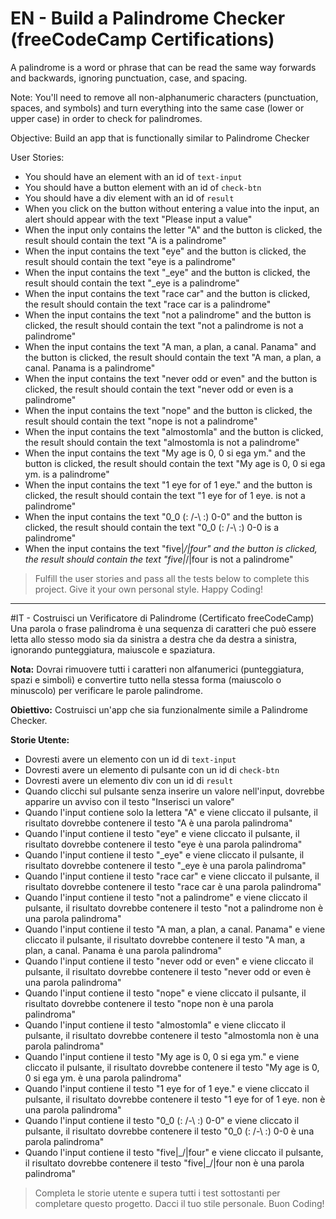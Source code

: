 # EN - Build a Palindrome Checker (freeCodeCamp Certifications)
A palindrome is a word or phrase that can be read the same way forwards and backwards, ignoring punctuation, case, and spacing.

Note: You'll need to remove all non-alphanumeric characters (punctuation, spaces, and symbols) and turn everything into the same case (lower or upper case) in order to check for palindromes.

Objective: Build an app that is functionally similar to Palindrome Checker

User Stories:

- You should have an element with an id of `text-input`
- You should have a button element with an id of `check-btn`
- You should have a div element with an id of `result`
- When you click on the button without entering a value into the input, an alert should appear with the text "Please input a value"
- When the input only contains the letter "A" and the button is clicked, the result should contain the text "A is a palindrome"
- When the input contains the text "eye" and the button is clicked, the result should contain the text "eye is a palindrome"
- When the input contains the text "_eye" and the button is clicked, the result should contain the text "_eye is a palindrome"
- When the input contains the text "race car" and the button is clicked, the result should contain the text "race car is a palindrome"
- When the input contains the text "not a palindrome" and the button is clicked, the result should contain the text "not a palindrome is not a palindrome"
- When the input contains the text "A man, a plan, a canal. Panama" and the button is clicked, the result should contain the text "A man, a plan, a canal. Panama is a palindrome"
- When the input contains the text "never odd or even" and the button is clicked, the result should contain the text "never odd or even is a palindrome"
- When the input contains the text "nope" and the button is clicked, the result should contain the text "nope is not a palindrome"
- When the input contains the text "almostomla" and the button is clicked, the result should contain the text "almostomla is not a palindrome"
- When the input contains the text "My age is 0, 0 si ega ym." and the button is clicked, the result should contain the text "My age is 0, 0 si ega ym. is a palindrome"
- When the input contains the text "1 eye for of 1 eye." and the button is clicked, the result should contain the text "1 eye for of 1 eye. is not a palindrome"
- When the input contains the text "0_0 (: /-\ :) 0-0" and the button is clicked, the result should contain the text "0_0 (: /-\ :) 0-0 is a palindrome"
- When the input contains the text "five|_/|four" and the button is clicked, the result should contain the text "five|_/|four is not a palindrome"
> Fulfill the user stories and pass all the tests below to complete this project. Give it your own personal style. Happy Coding!

---

#IT - Costruisci un Verificatore di Palindrome (Certificato freeCodeCamp)
Una parola o frase palindroma è una sequenza di caratteri che può essere letta allo stesso modo sia da sinistra a destra che da destra a sinistra, ignorando punteggiatura, maiuscole e spaziatura.

**Nota:** Dovrai rimuovere tutti i caratteri non alfanumerici (punteggiatura, spazi e simboli) e convertire tutto nella stessa forma (maiuscolo o minuscolo) per verificare le parole palindrome.

**Obiettivo:** Costruisci un'app che sia funzionalmente simile a Palindrome Checker.

**Storie Utente:**

- Dovresti avere un elemento con un id di `text-input`
- Dovresti avere un elemento di pulsante con un id di `check-btn`
- Dovresti avere un elemento div con un id di `result`
- Quando clicchi sul pulsante senza inserire un valore nell'input, dovrebbe apparire un avviso con il testo "Inserisci un valore"
- Quando l'input contiene solo la lettera "A" e viene cliccato il pulsante, il risultato dovrebbe contenere il testo "A è una parola palindroma"
- Quando l'input contiene il testo "eye" e viene cliccato il pulsante, il risultato dovrebbe contenere il testo "eye è una parola palindroma"
- Quando l'input contiene il testo "_eye" e viene cliccato il pulsante, il risultato dovrebbe contenere il testo "_eye è una parola palindroma"
- Quando l'input contiene il testo "race car" e viene cliccato il pulsante, il risultato dovrebbe contenere il testo "race car è una parola palindroma"
- Quando l'input contiene il testo "not a palindrome" e viene cliccato il pulsante, il risultato dovrebbe contenere il testo "not a palindrome non è una parola palindroma"
- Quando l'input contiene il testo "A man, a plan, a canal. Panama" e viene cliccato il pulsante, il risultato dovrebbe contenere il testo "A man, a plan, a canal. Panama è una parola palindroma"
- Quando l'input contiene il testo "never odd or even" e viene cliccato il pulsante, il risultato dovrebbe contenere il testo "never odd or even è una parola palindroma"
- Quando l'input contiene il testo "nope" e viene cliccato il pulsante, il risultato dovrebbe contenere il testo "nope non è una parola palindroma"
- Quando l'input contiene il testo "almostomla" e viene cliccato il pulsante, il risultato dovrebbe contenere il testo "almostomla non è una parola palindroma"
- Quando l'input contiene il testo "My age is 0, 0 si ega ym." e viene cliccato il pulsante, il risultato dovrebbe contenere il testo "My age is 0, 0 si ega ym. è una parola palindroma"
- Quando l'input contiene il testo "1 eye for of 1 eye." e viene cliccato il pulsante, il risultato dovrebbe contenere il testo "1 eye for of 1 eye. non è una parola palindroma"
- Quando l'input contiene il testo "0_0 (: /-\ :) 0-0" e viene cliccato il pulsante, il risultato dovrebbe contenere il testo "0_0 (: /-\ :) 0-0 è una parola palindroma"
- Quando l'input contiene il testo "five|\_/|four" e viene cliccato il pulsante, il risultato dovrebbe contenere il testo "five|\_/|four non è una parola palindroma"

> Completa le storie utente e supera tutti i test sottostanti per completare questo progetto. Dacci il tuo stile personale. Buon Coding!
